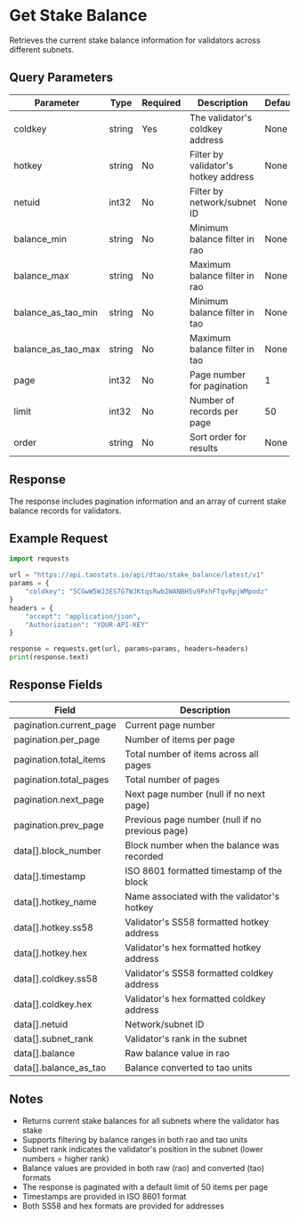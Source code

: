 # Get Stake Balance

Retrieves the current stake balance information for validators across different subnets.

## Query Parameters

| Parameter | Type | Required | Description | Default |
|-----------|------|----------|-------------|---------|
| coldkey | string | Yes | The validator's coldkey address | None |
| hotkey | string | No | Filter by validator's hotkey address | None |
| netuid | int32 | No | Filter by network/subnet ID | None |
| balance_min | string | No | Minimum balance filter in rao | None |
| balance_max | string | No | Maximum balance filter in rao | None |
| balance_as_tao_min | string | No | Minimum balance filter in tao | None |
| balance_as_tao_max | string | No | Maximum balance filter in tao | None |
| page | int32 | No | Page number for pagination | 1 |
| limit | int32 | No | Number of records per page | 50 |
| order | string | No | Sort order for results | None |

## Response

The response includes pagination information and an array of current stake balance records for validators.

## Example Request

```python
import requests

url = "https://api.taostats.io/api/dtao/stake_balance/latest/v1"
params = {
    "coldkey": "5CGwW5WJ3ES7G7WJKtqsRwb2WANBH5u9PxhFTqvRpjWMpodz"
}
headers = {
    "accept": "application/json",
    "Authorization": "YOUR-API-KEY"
}

response = requests.get(url, params=params, headers=headers)
print(response.text)
```

## Response Fields

| Field | Description |
|-------|-------------|
| pagination.current_page | Current page number |
| pagination.per_page | Number of items per page |
| pagination.total_items | Total number of items across all pages |
| pagination.total_pages | Total number of pages |
| pagination.next_page | Next page number (null if no next page) |
| pagination.prev_page | Previous page number (null if no previous page) |
| data[].block_number | Block number when the balance was recorded |
| data[].timestamp | ISO 8601 formatted timestamp of the block |
| data[].hotkey_name | Name associated with the validator's hotkey |
| data[].hotkey.ss58 | Validator's SS58 formatted hotkey address |
| data[].hotkey.hex | Validator's hex formatted hotkey address |
| data[].coldkey.ss58 | Validator's SS58 formatted coldkey address |
| data[].coldkey.hex | Validator's hex formatted coldkey address |
| data[].netuid | Network/subnet ID |
| data[].subnet_rank | Validator's rank in the subnet |
| data[].balance | Raw balance value in rao |
| data[].balance_as_tao | Balance converted to tao units |

## Notes

- Returns current stake balances for all subnets where the validator has stake
- Supports filtering by balance ranges in both rao and tao units
- Subnet rank indicates the validator's position in the subnet (lower numbers = higher rank)
- Balance values are provided in both raw (rao) and converted (tao) formats
- The response is paginated with a default limit of 50 items per page
- Timestamps are provided in ISO 8601 format
- Both SS58 and hex formats are provided for addresses 